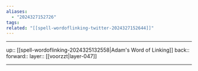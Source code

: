 ```yaml
---
aliases:
  - "2024327152726"
tags: 
related: "[[spell-wordoflinking-twitter-2024327152644]]"
---
```




***

up:: [[spell-wordoflinking-2024325132558|Adam's Word of Linking]]
back:: 
forward:: 
layer:: [[voorzzt|layer-047]]

***
